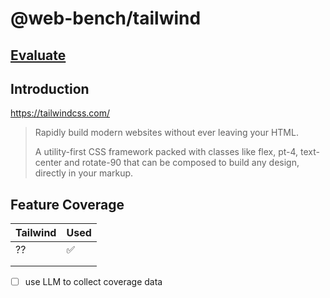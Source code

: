 # @web-bench/tailwind

## [Evaluate](../readme.md)

## Introduction

https://tailwindcss.com/

> Rapidly build modern websites without ever leaving your HTML.
>
> A utility-first CSS framework packed with classes like flex, pt-4, text-center and rotate-90 that can be composed to build any design, directly in your markup.

## Feature Coverage

| Tailwind | Used |
| -------- | ---- |
| ??       | ✅   |
|          |      |
|          |      |

* [ ] use LLM to collect coverage data
